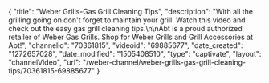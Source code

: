 {
    "title": "Weber Grills-Gas Grill Cleaning Tips",
    "description": "With all the grilling going on don't forget to maintain your grill. Watch this video and check out the easy gas grill cleaning tips.\n\nAbt is a proud authorized retailer of Weber Gas Grills. Shop for Weber Grills and Grill Accessories at Abt!",
    "channelid": "70361815",
    "videoid": "69885677",
    "date_created": "1272657028",
    "date_modified": "1505408510",
    "type": "captivate",
    "layout": "channelVideo",
    "url": "\/weber-channel\/weber-grills-gas-grill-cleaning-tips\/70361815-69885677"
}
